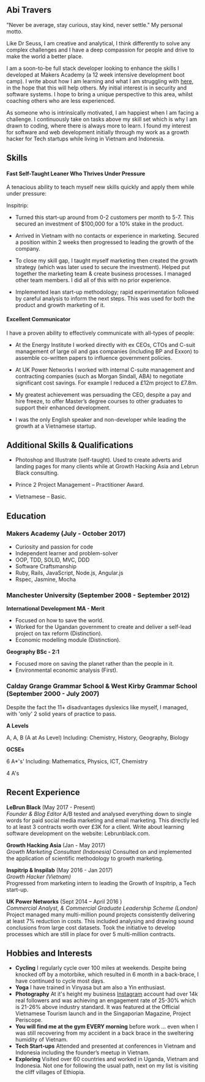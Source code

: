 ## Abi Travers

"Never be average, stay curious, stay kind, never settle."
My personal motto.

Like Dr Seuss, I am creative and analytical, I think differently to solve any complex challenges and I have a deep compassion for people and drive to make the world a better place.

I am a soon-to-be full stack developer looking to enhance the skills I developed at Makers Academy (a 12 week intensive development boot camp). I write about how I am learning and what I am struggling with [here](http://lebrunblack.com/), in the hope that this will help others. My initial interest is in security and software systems. I hope to bring a unique perspective to this area, whilst coaching others who are less experienced.
 

As someone who is intrinsically motivated, I am happiest when I am facing a challenge. I continuously take on tasks above my skill set which is why I am drawn to coding, where there is always more to learn. I found my interest for software and web development initially through my work as a growth hacker for Tech startups while living in Vietnam and Indonesia.



## Skills ##

#### Fast Self-Taught Leaner Who Thrives Under Pressure ####

A tenacious ability to teach myself new skills quickly and apply them while under pressure:

Inspitrip:
- Turned this start-up around from 0-2 customers per month to 5-7. This secured an investment of $100,000 for a 10% stake in the product.

- Arrived in Vietnam with no contacts or experience in marketing. Secured a position within 2 weeks then progressed to leading the growth of the company.

- To close my skill gap, I taught myself marketing then created the growth strategy (which was later used to secure the investment). Helped put together the marketing team & create business processes. I managed other team members. I did all of this with no prior experience.

- Implemented lean start-up methodology; rapid experimentation followed by careful analysis to inform the next steps. This was used for both the product and growth marketing of it.




#### Excellent Communicator ####

I have a proven ability to effectively communicate with all-types of people:


- At the Energy Institute I worked directly with ex CEOs, CTOs and C-suit management of large oil and gas companies (including BP and Exxon) to assemble co-written papers to influence government policies.

- At UK Power Networks I worked with internal C-suite management and contracting companies (such as Morgan Sindall, ABA) to negotiate significant cost savings. For example I reduced a £12m project to £7.8m.

- My greatest achievement was persuading the CEO, despite a pay and hire freeze, to offer Master’s degree courses to other graduates to support their enhanced development.  

- I was the only English speaker and non-developer while leading the growth at a Vietnamese startup.


## Additional Skills & Qualifications ##

- Photoshop and Illustrate (self-taught). Used to create adverts and landing pages for many clients while at Growth Hacking Asia and Lebrun Black consulting.

- Prince 2 Project Management – Practitioner Award.

- Vietnamese – Basic.

## Education ##


### Makers Academy (July - October 2017) ###

- Curiosity and passion for code
- Independent learner and problem-solver
- OOP, TDD, SOLID, MVC, DDD
- Software Craftsmanship
- Ruby, Rails, JavaScript, Node.js, Angular.js
- Rspec, Jasmine, Mocha


### Manchester University (September 2008 - September 2012) ###

**International Development MA - Merit**

- Focused on how to save the world.
- Worked for the Ugandan government to create and deliver a self-lead project on tax reform (Distinction).
- Economic modelling module (Distinction).

**Geography BSc - 2:1**

- Focused more on saving the planet rather than the people in it.  
- Environmental economic analysis (First).



### Calday Grange Grammar School  & West Kirby Grammar School (September 2000 - July 2007) ###

Despite the fact the 11+ disadvantages dyslexics like myself, I managed, with 'only' 2 solid years of practice to pass.


**A Levels**

A, A, B (A at As Level) Including: Chemistry, History, Geography, Biology  

**GCSEs**

6 A*'s' Including: Mathematics, Physics, ICT, Chemistry

4 A's


## Recent Experience ##

**LeBrun Black** (May 2017 - Present)    
*Founder & Blog Editor*
A/B tested and analysed everything down to single words for paid social media marketing and email marketing. This directly led to at least 3 contracts worth over £3K for a client.
Write about learning software development on the website: Lebrunblack.com.


**Growth Hacking Asia** (Jan - May 2017)   
*Growth Marketing Consultant (Indonesia)*
Consulted on and implemented the application of scientific methodology to growth marketing.


**Inspitrip & Inspilab** (May 2016 - Jan 2017)   
*Growth Hacker (Vietnam)*  
Progressed from marketing intern to leading the Growth of Inspitrip, a Tech start-up.


**UK Power Networks** (Sept 2014 – April 2016 )   
*Commercial Analyst, & Commercial Graduate Leadership Scheme (London)*  
Project managed many multi-million pound projects consistently delivering at least 7% reduction in costs. This included analysing and drawing sound conclusions from large cost datasets. Took the initiative to develop processes which are still in place for over 5 multi-million contracts.


## Hobbies and Interests ##
- **Cycling** I regularly cycle over 100 miles at weekends. Despite being knocked off by a motorbike, which resulted in 6 month in a back-brace, I have continued to cycle most days.
- **Yoga** I have trained in Vinyasa but am also a Yin enthusiast.
- **Photography** At it's height my business [Instagram](https://www.instagram.com/lebrun_black/) account had over 14k real followers and was achieving an engagement rate of 25-30% which is 21-26% above industry standard. It was featured at the Official Vietnamese Tourism launch and in the Singaporian Magazine, Project Periscope.
- **You will find me at the gym EVERY morning** before work … even when I was still recovering from my accident in a back brace in the sweltering humidity of Vietnam.
- **Tech Start-ups** Attended and presented at conferences in Vietnam and Indonesia including the founder’s meetup in Vietnam. 
- **Exploring** Visited over 60 countries and worked in Uganda, Vietnam and Indonesia. Not one for following the usual path, next on my list is visiting the cliff villages of Ethiopia.  
